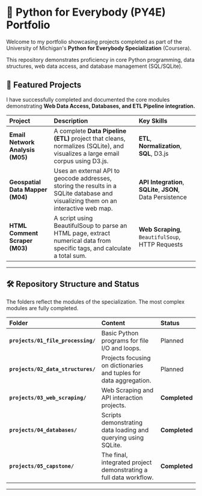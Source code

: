 # 🐍 Python for Everybody (PY4E) Portfolio

Welcome to my portfolio showcasing projects completed as part of the University of Michigan's **Python for Everybody Specialization** (Coursera).

This repository demonstrates proficiency in core Python programming, data structures, web data access, and database management (SQL/SQLite).

## 🚀 Featured Projects

I have successfully completed and documented the core modules demonstrating **Web Data Access, Databases, and ETL Pipeline integration.**

| Project | Description | Key Skills |
| :--- | :--- | :--- |
| **Email Network Analysis (M05)** | A complete **Data Pipeline (ETL)** project that cleans, normalizes (SQLite), and visualizes a large email corpus using D3.js. | **ETL**, **Normalization**, **SQL**, D3.js |
| **Geospatial Data Mapper (M04)** | Uses an external API to geocode addresses, storing the results in a SQLite database and visualizing them on an interactive web map. | **API Integration**, **SQLite**, **JSON**, Data Persistence |
| **HTML Comment Scraper (M03)** | A script using BeautifulSoup to parse an HTML page, extract numerical data from specific tags, and calculate a total sum. | **Web Scraping**, `BeautifulSoup`, HTTP Requests |

---

## 🛠️ Repository Structure and Status

The folders reflect the modules of the specialization. The most complex modules are fully completed.

| Folder | Content | Status |
| :--- | :--- | :--- |
| **`projects/01_file_processing/`** | Basic Python programs for file I/O and loops. | Planned |
| **`projects/02_data_structures/`** | Projects focusing on dictionaries and tuples for data aggregation. | Planned |
| **`projects/03_web_scraping/`** | Web Scraping and API interaction projects. | **Completed** |
| **`projects/04_databases/`** | Scripts demonstrating data loading and querying using SQLite. | **Completed** |
| **`projects/05_capstone/`** | The final, integrated project demonstrating a full data workflow. | **Completed** |

---
